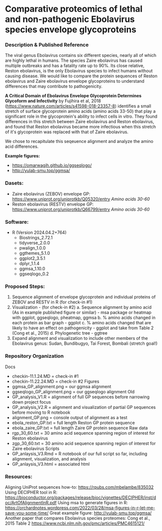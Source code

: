 # Comparative proteomics of lethal and non-pathogenic Ebolavirus species envelope glycoproteins 

### Description & Published Reference
The viral genus Ebolavirus contains six different species, nearly all of which are highly lethal in humans. The species Zaire ebolavirus has caused multiple outbreaks and has a fatality rate up to 90%. Its close relative, Reston ebolavirus, is the only Ebolavirus species to infect humans without causing disease.  We would like to compare the protein sequences of Reston ebolavirus and Zaire ebolavirus envelope glycoproteins to understand differences that may contribute to pathogenicity. 

**A Critical Domain of Ebolavirus Envelope Glycoprotein Determines Glycoform and Infectivity** by Fujihira et al, 2018 (https://www.nature.com/articles/s41598-018-23357-8) identifies a small stretch of surface glycoprotein amino acids (amino acids 33-50) that play a significant role in the glycoprotein's ability to infect cells in vitro. They found differences in this stretch between Zaire ebolavirus and Reston ebolavirus, and found that Reston ebolavirus became more infectious when this stretch of it's glycoprotein was replaced with that of Zaire ebolavirus. 

We chose to recapitulate this seqeuence alignment and analyze the amino acid differences. 

**Example figures:**
- https://omarwagih.github.io/ggseqlogo/ 
- http://yulab-smu.top/ggmsa/ 



### Dasets:
- Zaire ebolavirus (ZEBOV) envelope GP: https://www.uniprot.org/uniprotkb/Q05320/entry *Amino acids 30-60*
- Reston ebolavirus (RESTV) envelope GP: https://www.uniprot.org/uniprotkb/Q66799/entry *Amino acids 30-60*


### Software:
- R (Version 2024.04.2+764)
    - Biostrings_2.72.1
    - tidyverse_2.0.0
    - pwalign_1.0.0
    - ggthemes_5.1.0
    - ggplot2_3.5.1
    - dplyr_1.1.4 
    - ggmsa_1.10.0
    - ggseqlogo_0.2 



### Proposed Steps:
1. Sequence alignment of envelope glycoprotein and individual proteins of ZEBOV and RESTV in R (for check-in #1)
2. Visualization - (for check-in #2)
    a. Sequence alignment by amino acid (As in example published figure or similar) - msa package or heatmap with ggplot, ggseqlogo, pheatmap, ggmsa
    b. % amino acids changed in each protein as bar graph - ggplot 
    c. % amino acids changed that are likely to have an effect on pathogenicity - ggplot and take from Table 2 (Cong et al., 2015)
    d. Phylogenetic tree - ggtree
3. Expand alignment and visualization to include other members of the Ebolavirus genus: Sudan, Bundibugyo, Tai Forest, Bombali (stretch goal!)
 

### Repository Organization
Docs
- checkin-11.1.24.MD = check-in #1 
- checkin-11.22.24.MD = check-in #2 
Figures
- ggmsa_GP_alignment.png = our ggmsa alignment
- ggseqlogo_GP_alignment.png = our ggseqlogo alignment 
Old
- GP_analysis_V1.R = alignment of full GP sequences before narrowing down project focus
- GP_analysis_V2.R = alignment and visualization of partial GP sequences before moving to R notebook 
- alignment_GP.png = console output of alignment as a test
- ebola_reston_GP.txt = full length Reston GP protein sequence
- ebola_zaire_GP.txt = full length Zaire GP protein sequence 
Raw data
- rgp_30_60.txt = 30 amino acid sequence spanning region of interest for Reston ebolavirus
- zgp_30_60.txt = 30 amino acid sequence spanning region of interest for Zaire ebolavirus
Scripts
- GP_anlaysis_V3.Rmd = R notebook of our full script so far, including alignment, visualization, and analysis 
- GP_anlaysis_V3.html = associated html


### Resources:
Aligning UniProt sequences how-to: https://rpubs.com/mbelambe/835032 
Using DECIPHER tool in R: https://bioconductor.org/packages/release/bioc/vignettes/DECIPHER/inst/doc/ArtOfAlignmentInR.pdf 
Using msa to generate figures in R: https://orchardnotes.wordpress.com/2022/03/28/msa-figures-in-r-let-me-save-you-some-time/ 
Great example figure: http://yulab-smu.top/ggmsa/ 
Another paper that compares Ebolavirus species proteomes: Cong et al., 2015 Table 2 https://www.ncbi.nlm.nih.gov/pmc/articles/PMC4615121/
